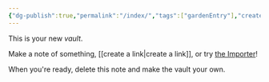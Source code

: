 ```yaml
---
{"dg-publish":true,"permalink":"/index/","tags":["gardenEntry"],"created":"2024-01-15T10:28:16.424+08:00","updated":"2024-01-15T14:19:21.445+08:00"}
---
```



This is your new *vault*.

Make a note of something, [[create a link\|create a link]], or try [the Importer](https://help.obsidian.md/Plugins/Importer)!

When you're ready, delete this note and make the vault your own.